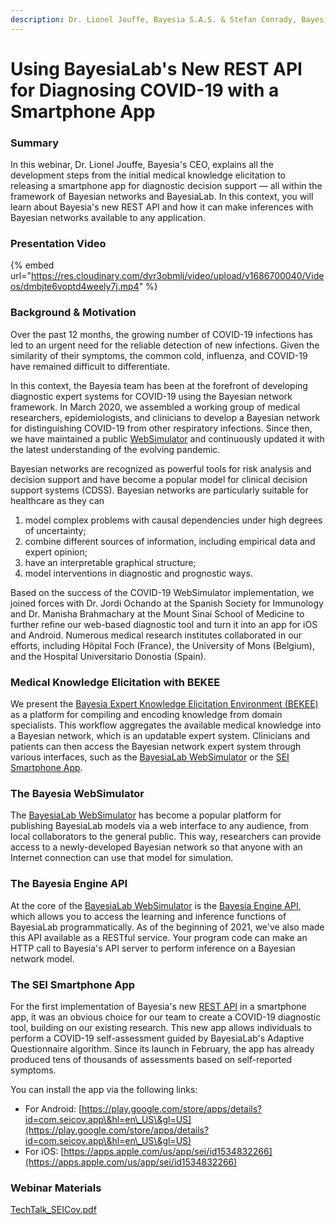 ```yaml
---
description: Dr. Lionel Jouffe, Bayesia S.A.S. & Stefan Conrady, Bayesia USA
---
```


# Using BayesiaLab's New REST API for Diagnosing COVID-19 with a Smartphone App

### Summary

In this webinar, Dr. Lionel Jouffe, Bayesia's CEO, explains all the development steps from the initial medical knowledge elicitation to releasing a smartphone app for diagnostic decision support — all within the framework of Bayesian networks and BayesiaLab. In this context, you will learn about Bayesia's new REST API and how it can make inferences with Bayesian networks available to any application.&#x20;

### Presentation Video

{% embed url="https://res.cloudinary.com/dvr3obmlj/video/upload/v1686700040/Videos/dmbjte6voptd4weely7j.mp4" %}

### Background & Motivation&#x20;

Over the past 12 months, the growing number of COVID-19 infections has led to an urgent need for the reliable detection of new infections. Given the similarity of their symptoms, the common cold, influenza, and COVID-19 have remained difficult to differentiate.

In this context, the Bayesia team has been at the forefront of developing diagnostic expert systems for COVID-19 using the Bayesian network framework. In March 2020, we assembled a working group of medical researchers, epidemiologists, and clinicians to develop a Bayesian network for distinguishing COVID-19 from other respiratory infections. Since then, we have maintained a public [WebSimulator](https://www.bayesia.com/articles/bayesialab-knowledge-hub/2021-03-10-tech-talk-bayesia-diagnostic-app/a/WebSimulator) and continuously updated it with the latest understanding of the evolving pandemic.

Bayesian networks are recognized as powerful tools for risk analysis and decision support and have become a popular model for clinical decision support systems (CDSS). Bayesian networks are particularly suitable for healthcare as they can

1. model complex problems with causal dependencies under high degrees of uncertainty;
2. combine different sources of information, including empirical data and expert opinion;
3. have an interpretable graphical structure;
4. model interventions in diagnostic and prognostic ways.&#x20;

Based on the success of the COVID-19 WebSimulator implementation, we joined forces with Dr. Jordi Ochando at the Spanish Society for Immunology and Dr. Manisha Brahmachary at the Mount Sinai School of Medicine to further refine our web-based diagnostic tool and turn it into an app for iOS and Android. Numerous medical research institutes collaborated in our efforts, including Hôpital Foch (France), the University of Mons (Belgium), and the Hospital Universitario Donostia (Spain).&#x20;

### Medical Knowledge Elicitation with BEKEE&#x20;

We present the [Bayesia Expert Knowledge Elicitation Environment (BEKEE)](https://www.bayesia.com/articles/bayesialab-knowledge-hub/bayesia-expert-knowledge-elicitation-environment) as a platform for compiling and encoding knowledge from domain specialists. This workflow aggregates the available medical knowledge into a Bayesian network, which is an updatable expert system. Clinicians and patients can then access the Bayesian network expert system through various interfaces, such as the [BayesiaLab WebSimulator](https://www.bayesia.com/articles/bayesialab-knowledge-hub/websimulator) or the [SEI Smartphone App](https://www.bayesia.com/articles/bayesialab-knowledge-hub/2021-03-10-tech-talk-bayesia-diagnostic-app/a/h2\_1874493526).

### The Bayesia WebSimulator&#x20;

The [BayesiaLab WebSimulator](https://www.bayesia.com/articles/bayesialab-knowledge-hub/websimulator) has become a popular platform for publishing BayesiaLab models via a web interface to any audience, from local collaborators to the general public. This way, researchers can provide access to a newly-developed Bayesian network so that anyone with an Internet connection can use that model for simulation.

### The Bayesia Engine API&#x20;

At the core of the [BayesiaLab WebSimulator](https://www.bayesia.com/articles/bayesialab-knowledge-hub/websimulator) is the [Bayesia Engine API](https://www.bayesia.com/articles/bayesialab-knowledge-hub/bayesia-engine-api), which allows you to access the learning and inference functions of BayesiaLab programmatically. As of the beginning of 2021, we've also made this API available as a RESTful service. Your program code can make an HTTP call to Bayesia's API server to perform inference on a Bayesian network model.

### The SEI Smartphone App&#x20;

For the first implementation of Bayesia's new [REST API](https://www.bayesia.com/articles/bayesialab-knowledge-hub/bayesia-engine-rest-api-inference) in a smartphone app, it was an obvious choice for our team to create a COVID-19 diagnostic tool, building on our existing research. This new app allows individuals to perform a COVID-19 self-assessment guided by BayesiaLab's Adaptive Questionnaire algorithm. Since its launch in February, the app has already produced tens of thousands of assessments based on self-reported symptoms.

You can install the app via the following links:

* For Android: [https://play.google.com/store/apps/details?id=com.seicov.app\&hl=en\_US\&gl=US](https://play.google.com/store/apps/details?id=com.seicov.app\&hl=en\_US\&gl=US)
* For iOS: [https://apps.apple.com/us/app/sei/id1534832266](https://apps.apple.com/us/app/sei/id1534832266)

### Webinar Materials

[TechTalk\_SEICov.pdf](https://www.bayesia.com/resources/Storage/bayesialab-knowledge-hub/webinars-seminars-examples/2021-03-10-COVID-Diagnostics/TechTalk\_SEICov.pdf)
